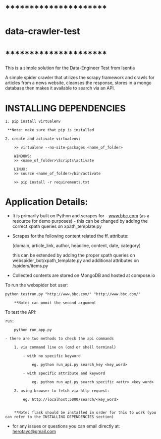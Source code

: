 # *********************
#  data-crawler-test
# *********************

This is a simple solution for the Data-Engineer Test from Isentia

A simple spider crawler that utilizes the scrapy framework and crawls for articles from a news website, cleanses the response, stores in a mongo database then makes it available to search via an API.

# INSTALLING DEPENDENCIES

	1. pip install virtualenv
	 
	 **Note: make sure that pip is installed

	2. create and activate virtualenv:
		
		>> virtualenv --no-site-packages <name_of_folder>

		WINDOWS:
		>> <name_of_folder>\Scripts\activate
		
		LINUX:
		>> source <name_of_folder>/bin/activate

		>> pip install -r requirements.txt 


# Application Details:


- It is primarily built on Python and scrapes for - www.bbc.com (as a resource for demo purposes) - 
   this can be changed by adding the correct xpath queries on xpath_template.py

- Scrapes for the following content related the ff. attribute:

	(domain, article_link, author, headline, content, date, category)

	this can be extended by adding the proper xpath queries on webspider_bot/xpath_template.py and additional 
	attributes on /spiders/items.py

- Collected contents are stored on MongoDB and hosted at compose.io

To run the webspider bot user:

	python testrun.py "http://www.bbc.com/" "http://www.bbc.com/"

		**Note: can ommit the second argument

To test the API:

	run:

		python run_app.py

	- there are two methods to check the api commands 

		1. via command line on (cmd or shell terminal)

			- with no specific keyword

				eg. python run_api.py search_key <key_word>

			- with specific attribute and keyword

				eg. python run_api.py search_specific <attr> <key_word>

		2. using browser to fetch via http request:
			
			eg. http://localhost:5000/search/<key_word>


		**Note: flask should be installed in order for this to work (you can refer to the INSTALLING DEPENDENCIES section)

- for any issues or questions you can email directly at: herotayo@gmail.com